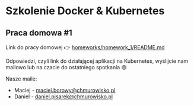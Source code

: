 # Szkolenie Docker & Kubernetes

## Praca domowa #1

Link do pracy domowej 👉 [homeworks/homework_1/README.md](homeworks/homework_1/README.md)

Odpowiedzi, czyli link do działającej aplikacji na Kubernetes, wyślijcie nam mailowo lub na czacie do ostatniego spotkania 😄

Nasze maile:

- Maciej - [maciej.borowy@chmurowisko.pl](maciej.borowy@chmurowisko.pl)
- Daniel - [daniel.pisarek@chmurowisko.pl](daniel.pisarek@chmurowisko.pl)
